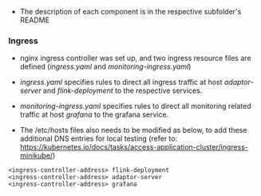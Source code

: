 - The description of each component is in the respective subfolder's README
### Ingress
- nginx ingress controller was set up, and two ingress resource files are defined (*ingress.yaml* and *monitoring-ingress.yaml*)
- *ingress.yaml* specifies rules to direct all ingress traffic at host *adaptor-server* and *flink-deployment* to the respective services.
- *monitoring-ingress.yaml* specifies rules to direct all monitoring related traffic at host *grafana* to the grafana service.

- The /etc/hosts files also needs to be modified as below, to add these additional DNS entries for local testing (refer to: https://kubernetes.io/docs/tasks/access-application-cluster/ingress-minikube/)
```
<ingress-controller-address> flink-deployment
<ingress-controller-address> adaptor-server
<ingress-controller-address> grafana
```
